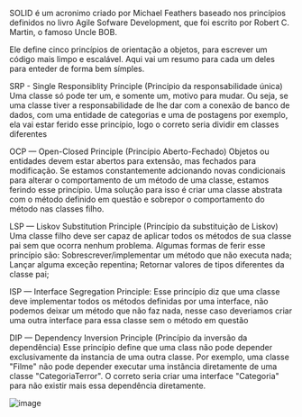 SOLID é um acronimo criado por Michael Feathers baseado nos princípios definidos no livro Agile Sofware Development, que foi escrito por Robert C. Martin, o famoso Uncle BOB.

Ele define cinco princípios de orientação a objetos, para escrever um código mais limpo e escalável. Aqui vai um resumo para cada um deles para enteder de forma bem símples.

SRP - Single Responsiblity Principle (Princípio da responsabilidade única)
Uma classe só pode ter um, e somente um, motivo para mudar.
Ou seja, se uma classe tiver a responsabilidade de lhe dar com a conexão de banco de dados, com uma entidade de categorias e uma de postagens por exemplo, ela vai estar ferido esse princípio, logo o correto seria dividir em classes diferentes

OCP — Open-Closed Principle (Princípio Aberto-Fechado)
Objetos ou entidades devem estar abertos para extensão, mas fechados para modificação.
Se estamos constantemente adcionando novas condicionais para alterar o comportamento de um método de uma classe, estamos ferindo esse princípio. Uma solução para isso é criar uma classe abstrata com o método definido em questão e sobrepor o comportamento do método nas classes filho.

LSP — Liskov Substitution Principle (Princípio da substituição de Liskov)
Uma classe filho deve ser capaz de aplicar todos os métodos de sua classe pai sem que ocorra nenhum problema.
Algumas formas de ferir esse princípio são:
 Sobrescrever/implementar um método que não executa nada;
 Lançar alguma exceção repentina;
 Retornar valores de tipos diferentes da classe pai;

ISP — Interface Segregation Principle:
Esse princípio diz que uma classe deve implementar todos os métodos definidas por uma interface, não podemos deixar um método que não faz nada, 
nesse caso deveriamos criar uma outra interface para essa classe sem o método em questão

DIP — Dependency Inversion Principle (Princípio da inversão da dependência)
Esse princípio define que uma class não pode depender exclusivamente da instancia de uma outra classe. Por exemplo, uma classe "Filme" não pode depender executar uma instãncia diretamente de uma classe "CategoriaTerror".
O correto seria criar uma interface "Categoria" para não existir mais essa dependência diretamente.

![image](https://github.com/poring86/typescript-solid/assets/10561627/728f9693-8198-40c4-9c31-6f89c728804d)
